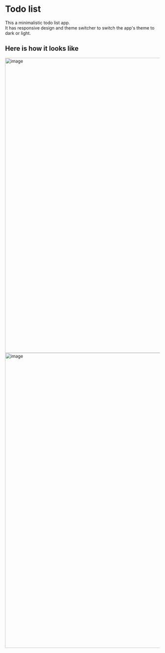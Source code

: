 # **Todo list**  
This a minimalistic todo list app.    
It has responsive design and theme switcher to switch the app's theme to dark or light.  
## **Here is how it looks like**  
<img width="960" alt="image" src="https://github.com/saiddis/to-do-list/assets/158997207/ca5529b3-8632-4e0e-9488-8a53cdd40569">
<img width="960" alt="image" src="https://github.com/saiddis/to-do-list/assets/158997207/6a33bd93-861f-4bef-b8d2-d726031513a5">



